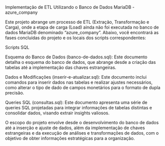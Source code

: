 Implementação de ETL Utilizando o Banco de Dados MariaDB - azure_company

Este projeto abrange um processo de ETL (Extração, Transformação e Carga), onde a etapa de carga (Load) ainda não foi executada no banco de dados MariaDB denominado “azure_company”. Abaixo, você encontrará as fases concluídas do projeto e os locais dos scripts correspondentes:

Scripts SQL

Esquema do Banco de Dados (banco-de-dados.sql): Este documento detalha o esquema do banco de dados, que abrange desde a criação das tabelas até a implementação das chaves estrangeiras.

Dados e Modificações (inserir-e-atualizar.sql): Este documento inclui comandos para inserir dados nas tabelas e realizar ajustes necessários, como alterar o tipo de dado de campos monetários para o formato de dupla precisão.

Queries SQL (consultas.sql): Este documento apresenta uma série de queries SQL projetadas para integrar informações de tabelas distintas e consolidar dados, visando extrair insights valiosos.

O escopo do projeto envolve desde o desenvolvimento do banco de dados até a inserção e ajuste de dados, além da implementação de chaves estrangeiras e da execução de análises e transformações de dados, com o objetivo de obter informações estratégicas para a organização.
